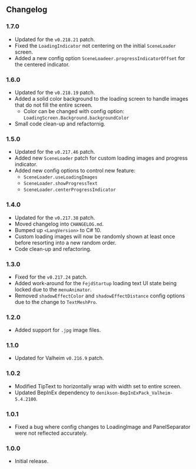 ## Changelog

### 1.7.0

  * Updated for the `v0.218.21` patch.
  * Fixed the `LoadingIndicator` not centering on the initial `SceneLoader` screen.
  * Added a new config option `SceneLoadeer.progressIndicatorOffset` for the centered indicator.

### 1.6.0

  * Updated for the `v0.218.19` patch.
  * Added a solid color background to the loading screen to handle images that do not fill the entire screen.
    * Color can be changed with config option: `LoadingScreen.Background.backgroundColor`
  * Small code clean-up and refactornig.

### 1.5.0

  * Updated for the `v0.217.46` patch.
  * Added new `SceneLoader` patch for custom loading images and progress indicator.
  * Added new config options to control new feature:
    * `SceneLoader.useLoadingImages`
    * `SceneLoader.showProgressText`
    * `SceneLoader.centerProgressIndicator`

### 1.4.0

  * Updated for the `v0.217.38` patch.
  * Moved changelog into `CHANGELOG.md`.
  * Bumped up `<LangVersion>` to C# 10.
  * Custom loading images will now be randomly shown at least once before resorting into a new random order.
  * Code clean-up and refactoring.

### 1.3.0

  * Fixed for the `v0.217.24` patch.
  * Added work-around for the `FejdStartup` loading text UI state being locked due to the `menuAnimator`.
  * Removed `shadowEffectColor` and `shadowEffectDistance` config options due to the change to `TextMeshPro`.

### 1.2.0

  * Added support for `.jpg` image files.

### 1.1.0

  * Updated for Valheim `v0.216.9` patch.

### 1.0.2

  * Modified TipText to horizontally wrap with width set to entire screen.
  * Updated BepInEx dependency to `denikson-BepInExPack_Valheim-5.4.2100`.

### 1.0.1

  * Fixed a bug where config changes to LoadingImage and PanelSeparator were not reflected accurately.

### 1.0.0

  * Initial release.
